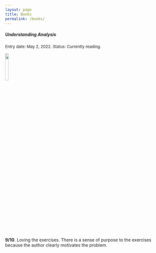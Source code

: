 ```yaml
---
layout: page
title: Books
permalink: /books/
---
```


##### Understanding Analysis
<font size="2"> Entry date: May 2, 2022. Status: Currently reading.</font> 


<img src="https://images-na.ssl-images-amazon.com/images/I/310O3IYeQ4L._SX330_BO1,204,203,200_.jpg" width="15%" />

**9/10**. Loving the exercises. There is a sense of purpose to the exercises because the author clearly motivates the problem.



<div class="divider"></div>


